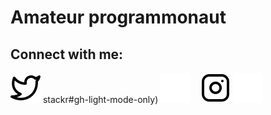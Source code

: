 # Amateur programmonaut

## Connect with me:

[![website](./img/twitter-light.svg)](https://twitter.com/chadanx_#gh-light-mode-only)
stackr#gh-light-mode-only)
[![website](./img/twitter-dark.svg)](https://twitter.com/chadanx_#gh-dark-mode-only)
&nbsp;&nbsp;
[![website](./img/instagram-light.svg)](https://www.instagram.com/charlie_daniels_dev#gh-light-mode-only)
[![website](./img/instagram-dark.svg)](https://www.instagram.com/charlie_daniels_dev#gh-dark-mode-only)

